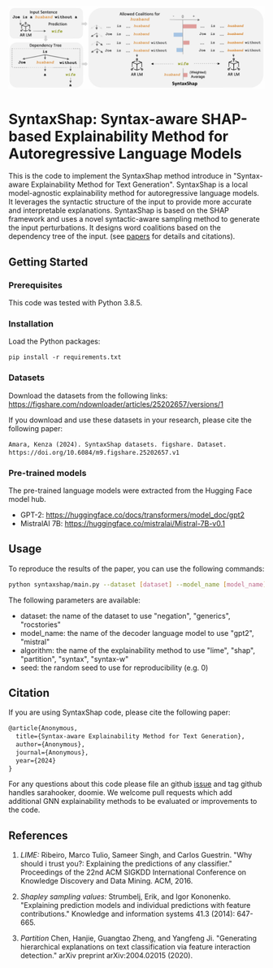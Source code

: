 <p align="center">
  <img src = "fig1.svg" alt="SyntaxShap procedure"/>
</p>


# SyntaxShap: Syntax-aware SHAP-based Explainability Method for Autoregressive Language Models

This is the code to implement the SyntaxShap method introduce in "Syntax-aware Explainability Method for Text Generation".
SyntaxShap is a local model-agnostic explainability method for autoregressive language models. 
It leverages the syntactic structure of the input to provide more accurate and interpretable explanations. 
SyntaxShap is based on the SHAP framework and uses a novel syntactic-aware sampling method to generate the input perturbations.
It designs word coalitions based on the dependency tree of the input. (see [papers](#citations) for details and citations).

## Getting Started

### Prerequisites

This code was tested with Python 3.8.5.

### Installation

Load the Python packages:
```
pip install -r requirements.txt
```

### Datasets

Download the datasets from the following links: https://figshare.com/ndownloader/articles/25202657/versions/1

If you download and use these datasets in your research, please cite the following paper:

```
Amara, Kenza (2024). SyntaxShap datasets. figshare. Dataset. https://doi.org/10.6084/m9.figshare.25202657.v1
```

### Pre-trained models

The pre-trained language models were extracted from the Hugging Face model hub.
- GPT-2: https://huggingface.co/docs/transformers/model_doc/gpt2
- MistralAI 7B: https://huggingface.co/mistralai/Mistral-7B-v0.1



## Usage

To reproduce the results of the paper, you can use the following commands:

```bash
python syntaxshap/main.py --dataset [dataset] --model_name [model_name] --algorithm [algorithm] --seed [seed]
```

The following parameters are available:
- dataset: the name of the dataset to use "negation", "generics", "rocstories"
- model_name: the name of the decoder language model to use "gpt2", "mistral"
- algorithm: the name of the explainability method to use "lime", "shap", "partition", "syntax", "syntax-w"
- seed: the random seed to use for reproducibility (e.g. 0)


## Citation
If you are using SyntaxShap code, please cite the following paper:
```
@article{Anonymous,
  title={Syntax-aware Explainability Method for Text Generation},
  author={Anonymous},
  journal={Anonymous},
  year={2024}
}
```
For any questions about this code please file an github [issue](https://github.com/) and tag github handles sarahooker, doomie. We welcome pull requests which add additional GNN explainability methods to be evaluated or improvements to the code.


## References

1. *LIME:* Ribeiro, Marco Tulio, Sameer Singh, and Carlos Guestrin. "Why should i trust you?: Explaining the predictions of any classifier." Proceedings of the 22nd ACM SIGKDD International Conference on Knowledge Discovery and Data Mining. ACM, 2016.

2. *Shapley sampling values:* Strumbelj, Erik, and Igor Kononenko. "Explaining prediction models and individual predictions with feature contributions." Knowledge and information systems 41.3 (2014): 647-665.

3. *Partition* Chen, Hanjie, Guangtao Zheng, and Yangfeng Ji. "Generating hierarchical explanations on text classification via feature interaction detection." arXiv preprint arXiv:2004.02015 (2020).

